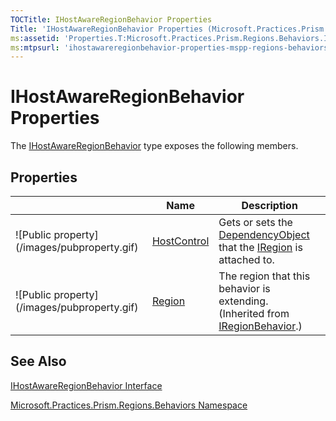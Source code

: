 ```yaml
---
TOCTitle: IHostAwareRegionBehavior Properties
Title: 'IHostAwareRegionBehavior Properties (Microsoft.Practices.Prism.Regions.Behaviors)'
ms:assetid: 'Properties.T:Microsoft.Practices.Prism.Regions.Behaviors.IHostAwareRegionBehavior'
ms:mtpsurl: 'ihostawareregionbehavior-properties-mspp-regions-behaviors.md'
---
```


# IHostAwareRegionBehavior Properties

The [IHostAwareRegionBehavior](https://msdn.microsoft.com/library/microsoft.practices.prism.regions.behaviors.ihostawareregionbehavior) type exposes the following members.

## Properties


<table>

<thead>
<tr class="header">
<th> </th>
<th>Name</th>
<th>Description</th>
</tr>
</thead>
<tbody>
<tr class="odd">
<td>![Public property](/images/pubproperty.gif)</td>
<td><a href="https://msdn.microsoft.com/library/microsoft.practices.prism.regions.behaviors.ihostawareregionbehavior.hostcontrol">HostControl</a></td>
<td><div class="summary">
Gets or sets the <a href="http://msdn.microsoft.com/en-us/library/ms589309">DependencyObject</a> that the <a href="https://msdn.microsoft.com/library/microsoft.practices.prism.regions.iregion">IRegion</a> is attached to.
</div></td>
</tr>
<tr class="even">
<td>![Public property](/images/pubproperty.gif)</td>
<td><a href="https://msdn.microsoft.com/library/microsoft.practices.prism.regions.iregionbehavior.region">Region</a></td>
<td><div class="summary">
The region that this behavior is extending.
</div>
(Inherited from <a href="https://msdn.microsoft.com/library/microsoft.practices.prism.regions.iregionbehavior">IRegionBehavior</a>.)</td>
</tr>
</tbody>
</table>

## See Also
[IHostAwareRegionBehavior Interface](https://msdn.microsoft.com/library/microsoft.practices.prism.regions.behaviors.ihostawareregionbehavior)

[Microsoft.Practices.Prism.Regions.Behaviors Namespace](https://msdn.microsoft.com/library/microsoft.practices.prism.regions.behaviors)

